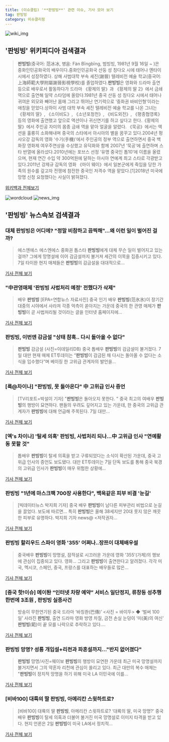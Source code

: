 ```yaml
---
title: (이슈클립) '**판빙빙**' 관련 이슈, 기사 모아 보기
tag: 판빙빙
category: 이슈클리핑
---
```

![wiki_img](https://user-images.githubusercontent.com/42597476/44503234-41136a80-a6d0-11e8-9071-6fc6418eafe4.png)
## **'**판빙빙**'** 위키피디아 검색결과
>**판빙빙**(중국어: 范冰冰, 병음: Fàn Bīngbīng, 범빙빙, 1981년 9월 16일 ~ )은 중화인민공화국의 배우이다.중화인민공화국 산둥 성 칭다오 시에 태어나 옌타이 시에서 성장하였다. 상해 사범대학 부속 셰진(謝晉) 텔레비전 예술 학교(중국어: 上海師範大學附屬謝晉影視學校)를 졸업하였다.**판빙빙**은 영화와 드라마 출연 등으로 배우로서 활동하다가 드라마 《황제의 딸》과 《황제의 딸 2》에서 금쇄 역으로 출연해 일약 스타덤에 올랐다.1981년 중국 산둥 성 칭다오 시에서 태어나 귀여운 외모와 빼어난 몸매 그리고 뛰어난 연기력으로 ‘중화권 바비인형’이라는 애칭을 얻었다.상하이 사범 대학 부속 셰진 텔레비전 예술 학교를 나온 그녀는 《황제의 딸》, 《소이비도》, 《소년포청천》, 《비도외전》, 《평종협영록》 등의 영화에 출연했고 앞으로 액션이나 귀신연기를 하고 싶다고 한다.《황제의 딸》에서 주인공 자미의 몸종 금쇄 역을 맡아 얼굴을 알렸다. 《묵공》에서는 액션을 훌륭히 소화해내며 중국의 스타에서 아시아의 별을 꿈꾸고 있다.2004년 펑샤오강 감독의 영화 ‘수기(手機)’에서 주인공의 정부 역으로 출연하면서 중국 백화장 영화제 여우주연상을 수상했고 유덕화와 함께 2007년 ‘묵공’에 출연하며 스타 반열에 올라섰다.2010년에는 포브스 선정 ‘유명 중국인 톱10’에 이름을 올렸으며, 현재 연간 수입 약 300억원에 달하는 아시아 연예계 최고 스타로 각광받고 있다.2011년 강제규 감독의 영화 《마이 웨이》에서 일본군에게 죽임을 당한 가족의 원수를 갚고자 전쟁에 참전한 중국인 저격수 역을 맡았다.[1]2018년 미국에 망명 신청 요청했다는 사실이 밝혀졌다.

<a href="https://ko.wikipedia.org/wiki/판빙빙" target="_blank">위키백과 전체보기</a>

![wordcloud](https://s3.ap-northeast-2.amazonaws.com/lyrics101-wordcloud/2018-09-07-1536310674.png)
![news_img](https://user-images.githubusercontent.com/42597476/44507050-1206f400-a6e4-11e8-8d98-7ffbfebb353f.png)
## **'**판빙빙**'** 뉴스속보 검색결과
### 대체 **판빙빙**은 어디에? "정말 비참하고 끔찍해"...왜 이런 일이 벌어진 걸까?

>에스엔에스 에스엔에스 중화권 톱스타 **판빙빙**에게 대체 무슨 일이 벌어지고 있는 걸까? 그에게 망명설에 이어 감금설까지 불거져 세간의 이목을 집중시키고 있다. 7일 타이완 현지 매체들은 **판빙빙**의 감금설을 대대적으로...

<a href="http://www.mediajeju.com/news/articleView.html?idxno=309454" target="_blank">기사 전체 보기</a>

### "中관영매체 '**판빙빙** 사법처리 예정' 전했다가 삭제"

>배우 **판빙빙** [EPA=연합뉴스 자료사진] 중국 인기 배우 **판빙빙**(范氷氷)이 장기간 대중의 시야에서 사라져 각종 억측이 쏟아지는 가운데 중국의 한 관영 매체가 **판빙빙**이 곧 사법처리될 것이라는 글을 인터넷 홈페이지에...

<a href="http://app.yonhapnews.co.kr/YNA/Basic/SNS/r.aspx?c=AKR20180907123000089&did=1195m" target="_blank">기사 전체 보기</a>

### **판빙빙**, 이번엔 감금설 "상태 참혹.. 다시 돌아올 수 없다"

>**판빙빙** 감금설 (사진=이데일리DB) 중국 톱배우 **판빙빙**의 감금설이 불거졌다. 7일 대만 현재 매체 ET투데이는 “**판빙빙**이 감금된 채 다시는 돌아올 수 없다는 소식을 입수했다”며 베이징 한 고위급 관계자의 발언을...

<a href="http://starin.edaily.co.kr/news/newspath.asp?newsid=03854006619337824" target="_blank">기사 전체 보기</a>

### [룩@차이나] "**판빙빙**, 못 돌아온다" 中 고위급 인사 증언

>[TV리포트=박설이 기자] "**판빙빙**은 돌아오지 못한다. " 중국 최고의 여배우 **판빙빙**의 행방이 묘연하다. 팬들의 우려도 깊어지고 있는 가운데, 한 중국의 고위급 관계자가 **판빙빙**에 대해 언급해 주목된다. 7일 대만...

<a href="http://www.tvreport.co.kr/?c=news&m=newsview&idx=1078645" target="_blank">기사 전체 보기</a>

### [엑's 차이나] '탈세 의혹' **판빙빙**, 사법처리 되나…中 고위급 인사 "연예활동 못할 것"

>톱배우 **판빙빙**이 탈세 의혹을 받고 구류되었다는 소식이 확산된 가운데, 중국 고위급 인사의 증언도 보도됐다. 대만 ET투데이는 7일 단독 보도를 통해 중국 북경의 고위급 인사가 **판빙빙**이 매우 위험한 상황에...

<a href="http://www.xportsnews.com/?ac=article_view&entry_id=1016805" target="_blank">기사 전체 보기</a>

### **판빙빙** "1년에 마스크팩 700장 사용한다", 백옥같은 피부 비결 '눈길'

>[빅데이터뉴스 박지희 기자] 중국 배우 **판빙빙**이 남다른 피부관리 비법으로 눈길을 끌었다. 보도에 따르면... 특히 **판빙빙**은 올해 38세지만 20대 못지 않은 깨끗한 피부로 유명하다. 박지희 기자 news@ <저작권자...

<a href="http://www.thebigdata.co.kr/view.php?ud=20180907172139160038c8103861_23" target="_blank">기사 전체 보기</a>

### **판빙빙** 할리우드 스파이 영화 '355' 어쩌나..장쯔이 대체배우설

>중국배우 **판빙빙**이 망명설, 잠적설로 시끄러운 가운데 영화 '355'(가제)의 행보에 관심이 집중되고 있다. 영화... 그리고 **판빙빙**이 출연한다고 알려졌다. 각각 미국, 멕시코, 스페인, 중국, 프랑스를 대표하는 배우들로 많은...

<a href="http://daily.hankooki.com/lpage/entv/201809/dh20180907165336139020.htm" target="_blank">기사 전체 보기</a>

### [중국 핫!이슈] 메이퇀 “인터넷 차량 예약” 서비스 일단정지, 류창둥 성추행 한번에 3조원 , **판빙빙** 실종사건

>방송이 무한연기된 중국 드라마 ‘바칭촨(巴傳)’ <사진 = 바이두> ◆ ‘벌써 100일’ 사라진 **판빙빙**, 출연 드라마 영화 방영 차질, 금전 손실 눈덩이 ‘미(美)의 여신’ **판빙빙**(範)이 끝 모를 나락으로 추락하고 있다....

<a href="http://www.newspim.com/news/view/20180907000274" target="_blank">기사 전체 보기</a>

### **판빙빙** 망명? 성룡 개입설+리천과 파혼설까지…"반지 없어졌다"

>**판빙빙** 망명/사진=웨이보 **판빙빙**의 행방이 묘연한 가운데 최근 미국 망명설까지 불거지면서 그의 약혼자 리천에 관심이 쏠리고 있다. 최근 대만의 복수 매체는 "**판빙빙**이 정치적 망명을 하기 위해 미국 LA 이민국에 이를...

<a href="http://www.starseoultv.com/news/articleView.html?idxno=506520" target="_blank">기사 전체 보기</a>

### [비바100] 대륙의 딸 **판빙빙**, 아메리칸 스윗하트로?

>[비바100] 대륙의 딸 **판빙빙**, 아메리칸 스윗하트로? ‘대륙의 딸, 미국 망명?’ 중국 배우 **판빙빙**이 탈세 의혹과 더불어 불거진 미국 망명설로 이미지 타격을 받고 있다. 현지 언론은 2일 **판빙빙**이 미국 LA에서 정치적...

<a href="http://www.viva100.com/main/view.php?key=20180905010001675" target="_blank">기사 전체 보기</a>


